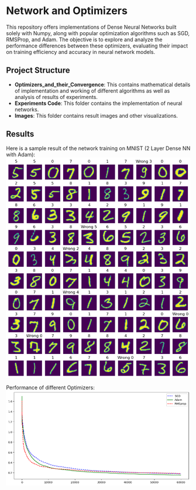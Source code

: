 # Network and Optimizers 

This repository offers implementations of Dense Neural Networks built solely with Numpy, along with popular optimization algorithms such as SGD, RMSProp, and Adam. The objective is to explore and analyze the performance differences between these optimizers, evaluating their impact on training efficiency and accuracy in neural network models.

## Project Structure

- **Optimizers_and_their_Convergence**: This contains mathematical details of implementation and working of different algorithms
    as well as analysis of results of experiments. 
- **Experiments Code**: This folder contains the implementation of neural networks.
- **Images**: This folder contains result images and other visualizations.

## Results

Here is a sample result of the network training on MNIST (2 Layer Dense NN with Adam):
![Training Results](Images/result.png)

Performance of different Optimizers:
![Training Results](Images/MSE%20Learning%20Curve.png)
